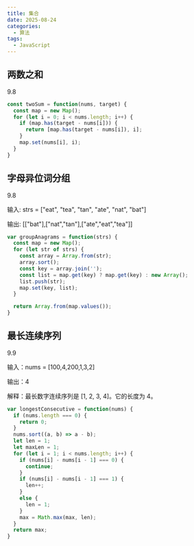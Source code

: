```yaml
---
title: 集合
date: 2025-08-24
categories:
  - 算法
tags:
  - JavaScript
---
```


## 两数之和
9.8
```js
const twoSum = function(nums, target) {
  const map = new Map();
  for (let i = 0; i < nums.length; i++) {
    if (map.has(target - nums[i])) {
      return [map.has(target - nums[i]), i];
    }
    map.set(nums[i], i);
  }
}
```

## 字母异位词分组

9.8

输入: strs = ["eat", "tea", "tan", "ate", "nat", "bat"]

输出: [["bat"],["nat","tan"],["ate","eat","tea"]]

```js
var groupAnagrams = function(strs) {
  const map = new Map();
  for (let str of strs) {
    const array = Array.from(str);
    array.sort();
    const key = array.join('');
    const list = map.get(key) ? map.get(key) : new Array();
    list.push(str);
    map.set(key, list);
  }

  return Array.from(map.values());
}
```

## 最长连续序列
9.9

输入：nums = [100,4,200,1,3,2]

输出：4

解释：最长数字连续序列是 [1, 2, 3, 4]。它的长度为 4。

```js
var longestConsecutive = function(nums) {
  if (nums.length === 0) {
    return 0;
  }
  nums.sort((a, b) => a - b);
  let len = 1;
  let maxLen = 1;
  for (let i = 1; i < nums.length; i++) {
    if (nums[i] - nums[i - 1] === 0) {
      continue;
    }
    if (nums[i] - nums[i - 1] === 1) {
      len++;
    }
    else {
      len = 1;
    }
    max = Math.max(max, len);
  }
  return max;
}
```

